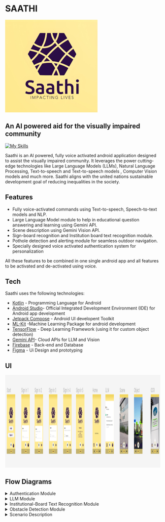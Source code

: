 # SAATHI
<img src="https://github.com/Rahul2115/Saathi/blob/master/images/logo.jpeg" alt="Logo" width="300" height="300">

## An AI powered aid for the visually impaired community
[![My Skills](https://skillicons.dev/icons?i=kotlin,androidstudio,firebase,gcp,tensorflow,figma&perline=&theme=)](https://skillicons.dev)

Saathi is an AI powered, fully voice activated android application designed to assist the visually impaired community. It leverages the power cutting-edge technologies like Large Language Models (LLMs), Natural Language Processing, Text-to-speech and Text-to-speech models , Computer Vision models and much more. Saathi aligns with the united nations sustainable development goal of reducing inequalities in the society.

## Features

- Fully voice-activated commands using Text-to-speech, Speech-to-text models and NLP.
- Large Language Model module to help in educational question answering and learning using Gemini API.
- Scene description using Gemini Vision API.
- Sign-board recognition and Institution board text recognition module.
- Pothole detection and alerting module for seamless outdoor navigation.
- Specially designed voice activated authentication system for personalization

  
All these features to be combined in one single android app and all features to be activated and de-activated using voice.

## Tech
Saathi uses the following technologies:

- [Kotlin](https://kotlinlang.org) - Programming Language for Android
- [Android Studio](https://developer.android.com/studio?gclid=Cj0KCQiAnrOtBhDIARIsAFsSe51MxgNrDQ5ajwxGi3g24wLt3r2TpVdCGJW-JKBjzhmmnNaanvxLVdIaAn2sEALw_wcB&gclsrc=aw.ds)- Official Integrated Development Environment (IDE) for Android app development
- [Jetpack Compose](https://developer.android.com/jetpack/compose) - Android UI developent Toolkit
- [ML-Kit](https://developers.google.com/ml-kit) -Machine Learning Package for android development 
- [TensorFlow](https://www.tensorflow.org) - Deep Learning Framework (using it for custom object detection)
- [Gemini API](https://ai.google.dev)- Cloud APIs for LLM and Vision 
- [Firebase](https://firebase.google.com) - Back-end and Database
- [Figma](https://www.figma.com/) - Ui Design and prototyping

## UI
<img src="https://github.com/Rahul2115/Saathi/blob/master/images/Saathi%20UI.png" alt="Logo" width="100%" height="300">

## Flow Diagrams
<details>
<summary>Authentication Module</summary>
<img src="https://github.com/Rahul2115/Saathi/blob/master/images/AUTH.png" alt="Logo">

</details>

<details>
  <summary>LLM Module</summary>
  <img src="https://github.com/Rahul2115/Saathi/blob/master/images/LLM_Learning.png" alt="Logo">
</details>

<details>
  <summary>Institutional-Board Text Recognition Module</summary>
  <img src="https://github.com/Rahul2115/Saathi/blob/master/images/OCR.png" alt="Logo">
</details>

<details>
  <summary>Obstacle Detection Module</summary>
  <img src="https://github.com/Rahul2115/Saathi/blob/master/images/Obstacle%20Detection.png" alt="Logo">
</details>

<details>
<summary>Scenario Description</summary>
  <img src="https://github.com/Rahul2115/Saathi/blob/master/images/Image_Description.png" alt="image">
</details>





